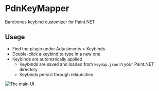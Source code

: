 # PdnKeyMapper
Barebones keybind customizer for Paint.NET

## Usage

* Find the plugin under Adjustments > Keybinds
* Double-click a keybind to type in a new one
* Keybinds are automatically applied
  * Keybinds are saved and loaded from `keymap.json` in your Paint.NET directory
  * Keybinds persist through relaunches

![The main UI](https://i.imgur.com/T9tX4mJ.png)
